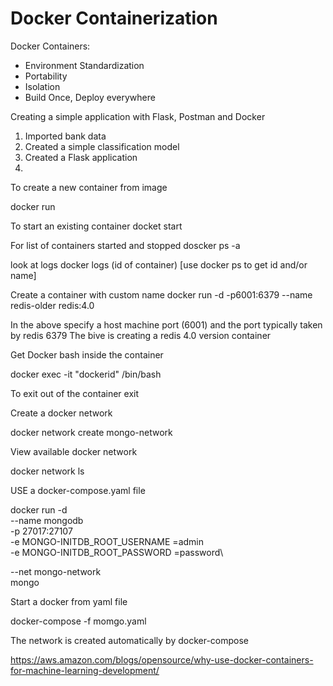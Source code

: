 # Docker Containerization


Docker Containers:

- Environment Standardization
- Portability
- Isolation
- Build Once, Deploy everywhere


Creating a simple application with Flask, Postman and Docker

1. Imported bank data 
2. Created a simple classification model
3. Created a Flask application
4. 



To create a new container from image

docker run


To start an existing container docket start


For list of containers started and stopped
doscker ps -a

look at logs
docker logs (id of container) [use docker ps to get id and/or name]

Create a container with custom name
docker run -d -p6001:6379 --name redis-older   redis:4.0

In the above specify a host machine port (6001) and the port typically taken by redis 6379 The bive is creating a redis 4.0 version container

Get Docker bash inside the container

docker exec -it "dockerid"  /bin/bash

To exit out of the container
exit


Create a docker network

docker network create mongo-network



View available docker network

docker network ls


USE a docker-compose.yaml file

docker run -d\
--name   mongodb\
-p 27017:27107\
-e MONGO-INITDB_ROOT_USERNAME
=admin\
-e MONGO-INITDB_ROOT_PASSWORD
=password\

--net mongo-network\
mongo


Start a docker from yaml file

docker-compose -f momgo.yaml


The network is created automatically by docker-compose


https://aws.amazon.com/blogs/opensource/why-use-docker-containers-for-machine-learning-development/
